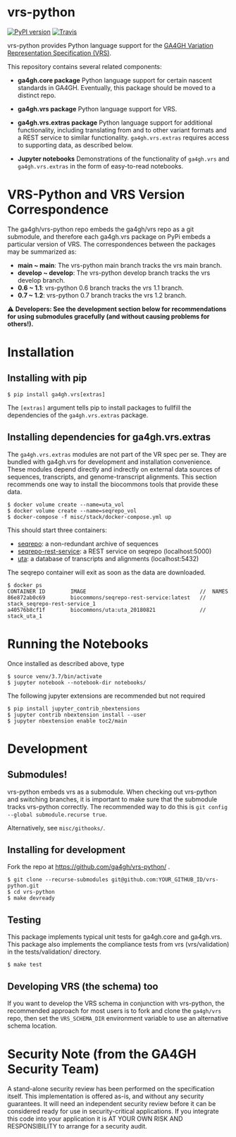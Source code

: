 # vrs-python

[![PyPI version](https://badge.fury.io/py/ga4gh.vrs.svg)](https://pypi.org/project/ga4gh.vrs)
[![Travis](https://travis-ci.org/ga4gh/vrs-python.svg?branch=master)](https://travis-ci.org/ga4gh/vrs-python)


vrs-python provides Python language support for the [GA4GH Variation
Representation Specification
(VRS)](https://github.com/ga4gh/vrs).

This repository contains several related components:

* **ga4gh.core package** Python language support for certain nascent
  standards in GA4GH.  Eventually, this package should be moved to a
  distinct repo.

* **ga4gh.vrs package** Python language support for VRS. 

* **ga4gh.vrs.extras package** Python language support for additional
  functionality, including translating from and to other variant
  formats and a REST service to similar functionality.
  `ga4gh.vrs.extras` requires access to supporting data, as described
  below.

* **Jupyter notebooks** Demonstrations of the functionality of
  `ga4gh.vrs` and `ga4gh.vrs.extras` in the form of easy-to-read
  notebooks.


# VRS-Python and VRS Version Correspondence

The ga4gh/vrs-python repo embeds the ga4gh/vrs repo as a git
submodule, and therefore each ga4gh.vrs package on PyPi embeds a
particular version of VRS. The correspondences between the packages
may be summarized as:

* **main ~ main**: The vrs-python main branch tracks the vrs main branch.
* **develop ~ develop**: The vrs-python develop branch tracks the vrs develop branch.
* **0.6 ~ 1.1**: vrs-python 0.6 branch tracks the vrs 1.1 branch.
* **0.7 ~ 1.2**: vrs-python 0.7 branch tracks the vrs 1.2 branch.

⚠ **Developers: See the development section below for recommendations
for using submodules gracefully (and without causing problems for others!).**


# Installation

## Installing with pip

    $ pip install ga4gh.vrs[extras]

The `[extras]` argument tells pip to install packages to fullfill the
dependencies of the `ga4gh.vrs.extras` package.


## Installing dependencies for ga4gh.vrs.extras

The `ga4gh.vrs.extras` modules are not part of the VR spec per se.
They are bundled with ga4gh.vrs for development and installation
convenience.  These modules depend directly and indrectly on external
data sources of sequences, transcripts, and genome-transcript
alignments.  This section recommends one way to install the biocommons
tools that provide these data.

    $ docker volume create --name=uta_vol
    $ docker volume create --name=seqrepo_vol
    $ docker-compose -f misc/stack/docker-compose.yml up

This should start three containers:

  * [seqrepo](https://github.com/biocommons/seqrepo): a non-redundant archive of sequences
  * [seqrepo-rest-service](https://github.com/biocommons/seqrepo-rest-service): a REST service on seqrepo (localhost:5000)
  * [uta](https://github.com/biocommons/uta): a database of transcripts and alignments (localhost:5432)

The seqrepo container will exit as soon as the data are downloaded.

    $ docker ps
    CONTAINER ID        IMAGE                                    //  NAMES
    86e872ab0c69        biocommons/seqrepo-rest-service:latest   //  stack_seqrepo-rest-service_1
    a40576b8cf1f        biocommons/uta:uta_20180821              //  stack_uta_1


# Running the Notebooks

Once installed as described above, type

    $ source venv/3.7/bin/activate
    $ jupyter notebook --notebook-dir notebooks/


The following jupyter extensions are recommended but not required

    $ pip install jupyter_contrib_nbextensions
    $ jupyter contrib nbextension install --user
    $ jupyter nbextension enable toc2/main
  

# Development

## Submodules!

vrs-python embeds vrs as a submodule.  When checking out vrs-python
and switching branches, it is important to make sure that the
submodule tracks vrs-python correctly.  The recommended way to do this
is `git config --global submodule.recurse true`.

Alternatively, see `misc/githooks/`. 


## Installing for development

Fork the repo at https://github.com/ga4gh/vrs-python/ .


    $ git clone --recurse-submodules git@github.com:YOUR_GITHUB_ID/vrs-python.git
    $ cd vrs-python
    $ make devready


## Testing

This package implements typical unit tests for ga4gh.core and
ga4gh.vrs.  This package also implements the compliance tests from vrs
(vrs/validation) in the tests/validation/ directory.

    $ make test


## Developing VRS (the schema) too

If you want to develop the VRS schema in conjunction with vrs-python,
the recommended approach for most users is to fork and clone the
`ga4gh/vrs` repo, then set the `VRS_SCHEMA_DIR` environment variable
to use an alternative schema location.


# Security Note (from the GA4GH Security Team)

A stand-alone security review has been performed on the specification
itself.  This implementation is offered as-is, and without any
security guarantees. It will need an independent security review
before it can be considered ready for use in security-critical
applications. If you integrate this code into your application it is
AT YOUR OWN RISK AND RESPONSIBILITY to arrange for a security audit.
